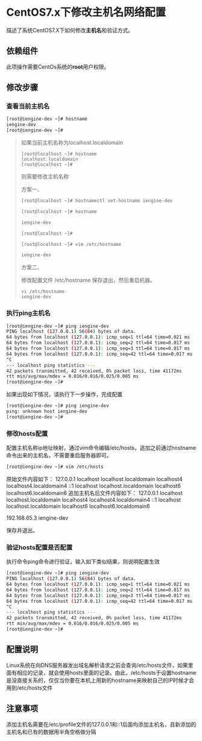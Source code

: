 # CentOS7.x下修改主机名网络配置

描述了系统CentOS7.X下如何修改**主机名**和验证方式。

## 依赖组件

此项操作需要CentOs系统的**root**用户权限。

## 修改步骤

### 查看当前主机名

```bash
[root@iengine-dev ~]# hostname
iengine-dev
[root@iengine-dev ~]#
```

> 如果当前主机名称为localhost.localdomain
>
> ```text
> [root@localhost ~]# hostname
> localhost.localdomain
> [root@localhost ~]#
> ```
>
> 则需要修改主机名称
>
> 方案一、
>
> ```bash
> [root@localhost ~]# hostnamectl set-hostname iengine-dev
>
> [root@localhost ~]# hostname
>
> iengine-dev
>
> [root@localhost ~]# 
>
> [root@localhost ~]# vim /etc/hostname
>
> iengine-dev
> ```
>
> 方案二、
>
> 修改配置文件 /etc/hostname 保存退出，然后重启机器。
>
> ```text
> vi /etc/hostname 
> iengine-dev
> ```

### 执行ping主机名

```bash
[root@iengine-dev ~]# ping iengine-dev
PING localhost (127.0.0.1) 56(84) bytes of data.
64 bytes from localhost (127.0.0.1): icmp_seq=1 ttl=64 time=0.021 ms
64 bytes from localhost (127.0.0.1): icmp_seq=2 ttl=64 time=0.017 ms
64 bytes from localhost (127.0.0.1): icmp_seq=3 ttl=64 time=0.017 ms
64 bytes from localhost (127.0.0.1): icmp_seq=42 ttl=64 time=0.017 ms
^C
--- localhost ping statistics ---
42 packets transmitted, 42 received, 0% packet loss, time 41172ms
rtt min/avg/max/mdev = 0.016/0.016/0.025/0.005 ms
[root@iengine-dev ~]#
```

如果出现如下情况，请执行下一步操作，完成配置

```bash
[root@iengine-dev ~]# ping iengine-dev
ping: unknown host iengine-dev
[root@iengine-dev ~]#
```

### 修改hosts配置

配置主机名称ip地址映射，通过vim命令编辑/etc/hosts，追加之前通过hostname命令出来的主机名，不需要重启服务器即可。

```bash
[root@iengine-dev ~]# vim /etc/hosts
```

原始文件内容如下： 127.0.0.1 localhost localhost.localdomain localhost4 localhost4.localdomain4 ::1 localhost localhost.localdomain localhost6 localhost6.localdomain6 追加主机名后文件内容如下： 127.0.0.1 localhost localhost.localdomain localhost4 localhost4.localdomain4 ::1 localhost localhost.localdomain localhost6 localhost6.localdomain6

192.168.65.3 iengine-dev

保存并退出。

### 验证hosts配置是否配置

执行命令ping命令进行验证，输入如下类似结果，则说明配置生效

```bash
[root@iengine-dev ~]# ping iengine-dev
PING localhost (127.0.0.1) 56(84) bytes of data.
64 bytes from localhost (127.0.0.1): icmp_seq=1 ttl=64 time=0.021 ms
64 bytes from localhost (127.0.0.1): icmp_seq=2 ttl=64 time=0.017 ms
64 bytes from localhost (127.0.0.1): icmp_seq=3 ttl=64 time=0.017 ms
64 bytes from localhost (127.0.0.1): icmp_seq=42 ttl=64 time=0.017 ms
^C
--- localhost ping statistics ---
42 packets transmitted, 42 received, 0% packet loss, time 41172ms
rtt min/avg/max/mdev = 0.016/0.016/0.025/0.005 ms
[root@iengine-dev ~]#
```

## 配置说明

Linux系统在向DNS服务器发出域名解析请求之前会查询/etc/hosts文件，如果里面有相应的记录，就会使用hosts里面的记录。由此，/etc/hosts于设置hostname是没直接关系的，仅仅当你要在本机上用新的hostname来映射自己的IP时候才会用到/etc/hosts文件

## 注意事项

添加主机名需要在/etc/profile文件的127.0.0.1和::1后面均添加主机名，且新添加的主机名和已有的数据用半角空格做分隔

